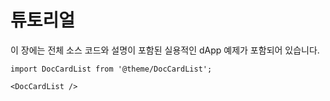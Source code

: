 # 튜토리얼

이 장에는 전체 소스 코드와 설명이 포함된 실용적인 dApp 예제가 포함되어 있습니다.

```mdx-code-block
import DocCardList from '@theme/DocCardList';

<DocCardList />
```
